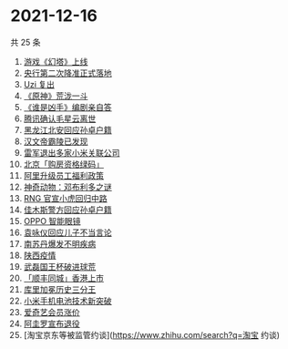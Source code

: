 # 2021-12-16

共 25 条

<!-- BEGIN -->
<!-- 最后更新时间 Thu Dec 16 2021 12:11:36 GMT+0800 (China Standard Time) -->

1. [游戏《幻塔》上线](https://www.zhihu.com/search?q=幻塔)
1. [央行第二次降准正式落地](https://www.zhihu.com/search?q=央行降准)
1. [Uzi 复出](https://www.zhihu.com/search?q=uzi)
1. [《原神》荒泷一斗](https://www.zhihu.com/search?q=原神)
1. [《谁是凶手》编剧亲自答](https://www.zhihu.com/search?q=谁是凶手)
1. [腾讯确认毛星云离世](https://www.zhihu.com/search?q=毛星云)
1. [黑龙江北安回应孙卓户籍](https://www.zhihu.com/search?q=孙卓)
1. [汉文帝霸陵已发现](https://www.zhihu.com/search?q=汉文帝霸陵)
1. [雷军退出多家小米关联公司](https://www.zhihu.com/search?q=雷军)
1. [北京「购房资格绿码」](https://www.zhihu.com/search?q=购房资格绿码)
1. [阿里升级员工福利政策](https://www.zhihu.com/search?q=阿里员工福利)
1. [神奇动物：邓布利多之谜](https://www.zhihu.com/search?q=神奇动物在哪里)
1. [RNG 官宣小虎回归中路](https://www.zhihu.com/search?q=小虎)
1. [佳木斯警方回应孙卓户籍](https://www.zhihu.com/search?q=孙卓)
1. [OPPO 智能眼镜](https://www.zhihu.com/search?q=oppo)
1. [袁咏仪回应儿子不当言论](https://www.zhihu.com/search?q=袁咏仪)
1. [南苏丹爆发不明疾病](https://www.zhihu.com/search?q=南苏丹)
1. [陕西疫情](https://www.zhihu.com/search?q=陕西)
1. [武磊国王杯破进球荒](https://www.zhihu.com/search?q=武磊)
1. [「顺丰同城」香港上市](https://www.zhihu.com/search?q=顺丰同城)
1. [库里加冕历史三分王](https://www.zhihu.com/search?q=库里)
1. [小米手机电池技术新突破](https://www.zhihu.com/search?q=小米手机)
1. [爱奇艺会员涨价](https://www.zhihu.com/search?q=爱奇艺)
1. [阿圭罗宣布退役](https://www.zhihu.com/search?q=阿圭罗)
1. [淘宝京东等被监管约谈](https://www.zhihu.com/search?q=淘宝 约谈)

<!-- END -->
